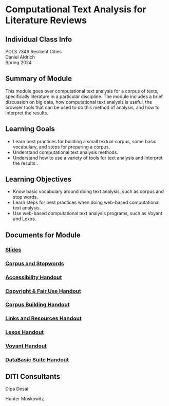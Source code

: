 # Computational Text Analysis for Literature Reviews

## Individual Class Info
POLS 7346 Resilient Cities
<br>
Daniel Aldrich
<br>
Spring 2024
<br>

## Summary of Module
This module goes over computational text analysis for a corpus of texts, specifically literature in a particular discipline. The module includes a brief discussion on big data, how computational text analysis is useful, the browser tools that can be used to do this method of analysis, and how to interpret the results. 

## Learning Goals
- Learn best practices for building a small textual corpus, some basic vocabulary, and steps for preparing a corpus.
- Understand computational text analysis methods.
- Understand how to use a variety of tools for text analysis and interpret the results .

## Learning Objectives
- Know basic vocabulary around doing text analysis, such as corpus and stop words.
- Learn steps for best practices when doing web-based computational text analysis.
- Use web-based computational text analysis programs, such as Voyant and Lexos.

## Documents for Module

### [Slides](https://github.com/NULabNortheastern/digitalassignmentshowcase/blob/master/text-analysis/sp24-aldrich-pols2395-textanalysis/EnvironmentalPolitics_TextAnalysis_Slides.pdf)

### [Corpus and Stopwords](https://github.com/NULabNortheastern/digitalassignmentshowcase/tree/master/text-analysis/sp22-aldrich-pols2395-textanalysis/Corpus)

### [Accessibility Handout](https://github.com/NULabNortheastern/digitalassignmentshowcase/blob/main/handouts/general/Handout_%20Accessibility%20in%20Digital%20Content.pdf)

### [Copyright & Fair Use Handout](https://github.com/NULabNortheastern/digitalassignmentshowcase/blob/main/handouts/general/Handout_%20Copyright%20and%20Fair%20Use.pdf)

### [Corpus Building Handout](https://github.com/NULabNortheastern/digitalassignmentshowcase/blob/main/handouts/text-analysis/Handout_%20Corpus%20Building.pdf)

### [Links and Resources Handout](https://github.com/NULabNortheastern/digitalassignmentshowcase/blob/main/handouts/text-analysis/Handout_%20Links%20and%20Resources%20for%20Text%20Analysis.pdf)

### [Lexos Handout](https://github.com/NULabNortheastern/digitalassignmentshowcase/blob/main/handouts/text-analysis/Handout_%20Lexos.pdf)

### [Voyant Handout](https://github.com/NULabNortheastern/digitalassignmentshowcase/blob/main/handouts/text-analysis/Handout_%20Voyant.pdf)

### [DataBasic Suite Handout](https://github.com/NULabNortheastern/digitalassignmentshowcase/blob/main/handouts/text-analysis/Handout_%20DataBasic%20Suite.pdf)



## DITI Consultants
Dipa Desai 

Hunter Moskowitz